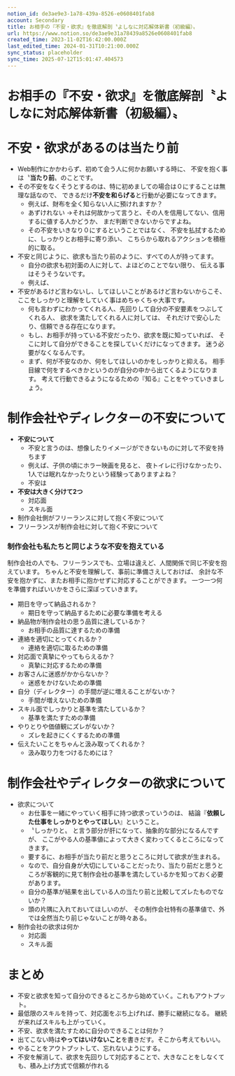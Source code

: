 ```yaml
---
notion_id: de3ae9e3-1a78-439a-8526-e0608401fab8
account: Secondary
title: お相手の『不安・欲求』を徹底解剖〝よしなに対応解体新書（初級編）〟
url: https://www.notion.so/de3ae9e31a78439a8526e0608401fab8
created_time: 2023-11-02T16:42:00.000Z
last_edited_time: 2024-01-31T10:21:00.000Z
sync_status: placeholder
sync_time: 2025-07-12T15:01:47.404573
---
```

# お相手の『不安・欲求』を徹底解剖〝よしなに対応解体新書（初級編）〟

# 不安・欲求があるのは当たり前
- Web制作にかかわらず、初めて会う人に何かお願いする時に、
不安を抱く事は〝**当たり前**〟のことです。
- その不安をなくそうとするのは、特に初めましての場合は０にすることは無理な話なので、
できるだけ**不安を和らげる**と行動が必要になってきます。
  - 例えば、財布を全く知らない人に預けれますか？
  - あずけれない
→それは何故かって言うと、その人を信用してない、信用するに値する人かどうか、
まだ判断できないからですよね。
  - その不安をいきなり０にするということではなく、
不安を払拭するために、しっかりとお相手に寄り添い、
 こちらから取れるアクションを積極的に取る。
- 不安と同じように、欲求も当たり前のように、すべての人が持ってます。
  - 自分の欲求も初対面の人に対して、よほどのことでない限り、
伝える事はそうそうないです。
  - 例えば、
- 不安があるけど言わないし、してほしいことがあるけど言わないからこそ、
ここをしっかりと理解をしていく事はめちゃくちゃ大事です。
  - 何も言わずにわかってくれる人、先回りして自分の不安要素をつぶしてくれる人、
欲求を満たしてくれる人に対しては、
それだけで安心したり、信頼できる存在になります。
  - もし、お相手が持っている不安だったり、欲求を既に知っていれば、
そこに対して自分ができることを探していくだけになってきます。
迷う必要がなくなるんです。
  - まず、何が不安なのか、何をしてほしいのかをしっかりと抑える。
相手目線で何をするべきかというのが自分の中から出てくるようになります。
考えて行動できるようになるための『知る』ことをやっていきましょう。
# 制作会社やディレクターの不安について
- **不安について**
  - 不安と言うのは、想像したりイメージができないものに対して不安を持ちます
  - 例えば、子供の頃にホラー映画を見ると、
夜トイレに行けなかったり、1人では眠れなかったりという経験ってありますよね？
  - 不安は
- **不安は大きく分けて2つ**
  - 対応面
  - スキル面
- 制作会社側がフリーランスに対して抱く不安について
- フリーランスが制作会社に対して抱く不安について
### 制作会社も私たちと同じような不安を抱えている
制作会社の人でも、フリーランスでも、立場は違えど、人間関係で同じ不安を抱えています。
ちゃんと不安を理解して、事前に準備さえしておけば、
余計な不安を抱かずに、またお相手に抱かせずに対応することができます。
一つ一つ何を準備すればいいかをさらに深ぼっていきます。
- 期日を守って納品されるか？
  - 期日を守って納品するために必要な準備を考える
- 納品物が制作会社の思う品質に達しているか？
  - お相手の品質に達するための準備
- 連絡を適切にとってくれるか？
  - 連絡を適切に取るための準備
- 対応面で真摯にやってもらえるか？
  - 真摯に対応するための準備
- お客さんに迷惑がかからないか？
  - 迷惑をかけないための準備
- 自分（ディレクター）の手間が逆に増えることがないか？
  - 手間が増えないための準備
- スキル面でしっかりと基準を満たしているか？
  - 基準を満たすための準備
- やりとりや価値観にズレがないか？
  - ズレを起きにくくするための準備
- 伝えたいことをちゃんと汲み取ってくれるか？
  - 汲み取り力をつけるためには？
# 制作会社やディレクターの欲求について
- 欲求について
  -  お仕事を一緒にやっていく相手に持つ欲求っていうのは、
結論『**依頼した仕事をしっかりとやってほしい**』ということ。
  - 〝しっかりと〟 と言う部分が肝になって、抽象的な部分になるんですが、
ここがやる人の基準値によって大きく変わってくるところになってきます。
  - 要するに、お相手が当たり前だと思うところに対して欲求が生まれる。
  - なので、自分自身が大切にしていることだったり、当たり前だと思うところが客観的に見て制作会社の基準を満たしているかを知っておく必要があります。
  - 自分の基準が結果を出している人の当たり前と比較してズレたものでないか？
  - 頭の片隅に入れておいてほしいのが、
その制作会社特有の基準値で、外では全然当たり前じゃないことが時々ある。
- 制作会社の欲求は何か
  - 対応面
  - スキル面
# まとめ
- 不安と欲求を知って自分のできるところから始めていく。これもアウトプット。
- 最低限のスキルを持って、対応面をぶち上げれば、勝手に継続になる。
継続が来ればスキルも上がっていく。
- 不安、欲求を満たすために自分のできることは何か？
- 出てこない時は**やってはいけないこと**を書きだす。そこから考えてもいい。
- やることをアウトプットして、忘れないようにする。
- 不安を解消して、欲求を先回りして対応することで、大きなことをしなくても、積み上げ方式で信頼が作れる
